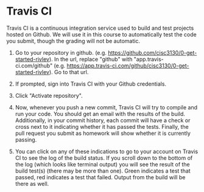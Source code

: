# Travis CI

Travis CI is a continuous integration service used to build and test projects hosted on Github. We will use it in this course to automatically test the code you submit, though the grading will not be automatic.

1. Go to your repository in github. (e.g. https://github.com/cisc3130/0-get-started-rivlev). In the url, replace "github" with "app.travis-ci.com/github" (e.g. https://app.travis-ci.com/github/cisc3130/0-get-started-rivlev). Go to that url.

2. If prompted, sign into Travis CI with your Github credentials.

2. Click "Activate repository".


4. Now, whenever you push a new commit, Travis CI will try to compile and run your code. You should get an email with the results of the build. Additionally, in your commit history, each commit will have a check or cross next to it indicating whether it has passed the tests. Finally, the pull request you submit as homework will show whether it is currently passing.

5. You can click on any of these indications to go to your account on Travis CI to see the log of the build status. If you scroll down to the bottom of the log (which looks like terminal output) you will see the result of the build test(s) (there may be more than one). Green indicates a test that passed, red indicates a test that failed. Output from the build will be there as well.
